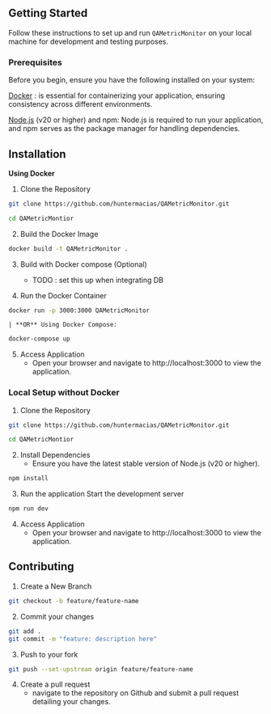 ## Getting Started
Follow these instructions to set up and run `QAMetricMonitor` on your local machine for development and testing purposes.

### Prerequisites
Before you begin, ensure you have the following installed on your system:

[Docker](https://docs.docker.com/desktop/setup/install/windows-install/) :
is essential for containerizing your application, ensuring consistency across different environments.


[Node.js](https://nodejs.org/en/download) (v20 or higher) and npm:
Node.js is required to run your application, and npm serves as the package manager for handling dependencies.

## Installation

**Using Docker**

1. Clone the Repository 
```sh 
git clone https://github.com/huntermacias/QAMetricMonitor.git 

cd QAMetricMontior
```

2. Build the Docker Image 
```sh 
docker build -t QAMetricMonitor .
```

3. Build with Docker compose (Optional) 
    - TODO : set this up when integrating DB 

4. Run the Docker Container 
```sh 
docker run -p 3000:3000 QAMetricMonitor
```
    | **OR** Using Docker Compose: 
```sh 
docker-compose up
```

5. Access Application 
    - Open your browser and navigate to http://localhost:3000 to view the application.

### Local Setup without Docker 


1. Clone the Repository 
```sh 
git clone https://github.com/huntermacias/QAMetricMonitor.git 

cd QAMetricMontior
```

2. Install Dependencies
    - Ensure you have the latest stable version of Node.js (v20 or higher).
```sh 
npm install
``` 

3. Run the application 
Start the development server 
```sh 
npm run dev 
```

4. Access Application 
    - Open your browser and navigate to http://localhost:3000 to view the application.


## Contributing 

1. Create a New Branch
```sh 
git checkout -b feature/feature-name 
```

2. Commit your changes 
```sh 
git add . 
git commit -m "feature: description here" 
``` 

3. Push to your fork 
```sh 
git push --set-upstream origin feature/feature-name
```

4. Create a pull request 
    - navigate to the repository on Github and submit a pull request detailing your changes. 